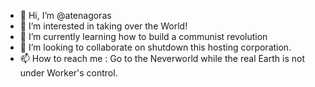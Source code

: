 - 👋 Hi, I’m @atenagoras
- 👀 I’m interested in taking over the World!
- 🌱 I’m currently learning how to build a communist revolution
- 💞️ I’m looking to collaborate on shutdown this hosting corporation.
- 📫 How to reach me : Go to the Neverworld while the real Earth is not under Worker's control.

<!---
atenagoras/atenagoras is a ✨ special ✨ repository because its `README.md` (this file) appears on your GitHub profile.
You can click the Preview link to take a look at your changes.
--->

